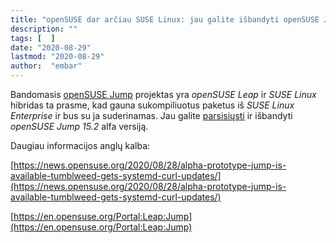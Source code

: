 ```yaml
---
title: "openSUSE dar arčiau SUSE Linux: jau galite išbandyti openSUSE Jump 15.2 alfa versiją"
description: ""
tags: [  ]
date: "2020-08-29"
lastmod: "2020-08-29"
author:  "embar"
---
```

Bandomasis [openSUSE Jump](index.php/22-opensuseivykiai/271-planuojama-opensuse-jump-versija-kuri-gaus-jau-sukompiuliuotus-paketus-is-suse-linux-enterprise-ir-bus-su-ja-suderinami) projektas yra _openSUSE Leap_ ir _SUSE Linux_ hibridas ta prasme, kad gauna sukompiliuotus paketus iš _SUSE Linux Enterprise_ ir bus su ja suderinamas. Jau galite [parsisiųsti](http://download.opensuse.org/distribution/jump/15.2/) ir išbandyti _openSUSE Jump 15.2_ alfa versiją.

Daugiau informacijos anglų kalba:

[https://news.opensuse.org/2020/08/28/alpha-prototype-jump-is-available-tumblweed-gets-systemd-curl-updates/](https://news.opensuse.org/2020/08/28/alpha-prototype-jump-is-available-tumblweed-gets-systemd-curl-updates/)

[https://en.opensuse.org/Portal:Leap:Jump](https://en.opensuse.org/Portal:Leap:Jump)

